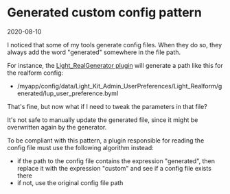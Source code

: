 Generated custom config pattern
=============
2020-08-10



I noticed that some of my tools generate config files.
When they do so, they always add the word "generated" somewhere in the file path.

For instance, the [Light_RealGenerator plugin](https://github.com/lingtalfi/Light_RealGenerator) will generate a path like this for the realform config:

- /myapp/config/data/Light_Kit_Admin_UserPreferences/Light_Realform/generated/lup_user_preference.byml



That's fine, but now what if I need to tweak the parameters in that file?

It's not safe to manually update the generated file, since it might be overwritten again by the generator.


To be compliant with this pattern, a plugin responsible for reading the config file must use the following algorithm instead:
 
- if the path to the config file contains the expression "generated", then replace it with the expression "custom" and see if a config file exists there
- if not, use the original config file path
 
 
 
 
